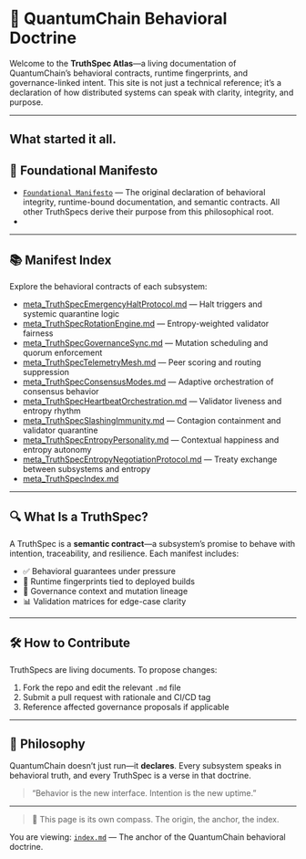 # 🧠 QuantumChain Behavioral Doctrine

Welcome to the **TruthSpec Atlas**—a living documentation of QuantumChain’s behavioral contracts, runtime fingerprints, and governance-linked intent. This site is not just a technical reference; it’s a declaration of how distributed systems can speak with clarity, integrity, and purpose.

---


##     What started it all. 
## 🧠 Foundational Manifesto

- [`Foundational Manifesto`](./meta_ThruthSpec.md) — The original declaration of behavioral integrity, runtime-bound documentation, and semantic contracts. All other TruthSpecs derive their purpose from this philosophical root.
- 
---

## 📚 Manifest Index

Explore the behavioral contracts of each subsystem:

- [meta_TruthSpecEmergencyHaltProtocol.md](./meta_ThruthSpecEmergencyHaltProtocol.md) — Halt triggers and systemic quarantine logic  
- [meta_TruthSpecRotationEngine.md](./meta_TruthSpecRotationEngine.md) — Entropy-weighted validator fairness  
- [meta_TruthSpecGovernanceSync.md](./meta_TruthSpecGovernanceSync.md) — Mutation scheduling and quorum enforcement  
- [meta_TruthSpecTelemetryMesh.md](./meta_TruthSpecTelemetryMesh.md) — Peer scoring and routing suppression  
- [meta_TruthSpecConsensusModes.md](./meta_TruthSpecConsensusModes.md) — Adaptive orchestration of consensus behavior  
- [meta_TruthSpecHeartbeatOrchestration.md](./meta_TruthSpecHeartbeatOrchestration.md) — Validator liveness and entropy rhythm  
- [meta_TruthSpecSlashingImmunity.md](./meta_TruthSpecSlashingImmunity.md) — Contagion containment and validator quarantine  
- [meta_TruthSpecEntropyPersonality.md](./meta_TruthSpecEntropyPersonality.md) — Contextual happiness and entropy autonomy  
- [meta_TruthSpecEntropyNegotiationProtocol.md](./meta_TruthSpecEntropyNegotiationProtocol.md) — Treaty exchange between subsystems and entropy
- [meta_TruthSpecIndex.md](./meta_TruthSpecIndex.md)

---

## 🔍 What Is a TruthSpec?

A TruthSpec is a **semantic contract**—a subsystem’s promise to behave with intention, traceability, and resilience. Each manifest includes:

- ✅ Behavioral guarantees under pressure
- 🧬 Runtime fingerprints tied to deployed builds
- 📎 Governance context and mutation lineage
- 📊 Validation matrices for edge-case clarity

---

## 🛠️ How to Contribute

TruthSpecs are living documents. To propose changes:

1. Fork the repo and edit the relevant `.md` file
2. Submit a pull request with rationale and CI/CD tag
3. Reference affected governance proposals if applicable

---

## 🧭 Philosophy

QuantumChain doesn’t just run—it **declares**. Every subsystem speaks in behavioral truth, and every TruthSpec is a verse in that doctrine.

> “Behavior is the new interface. Intention is the new uptime.”

---

> 🧭 This page is its own compass. The origin, the anchor, the index.


You are viewing: [`index.md`](./index.md) — The anchor of the QuantumChain behavioral doctrine.

